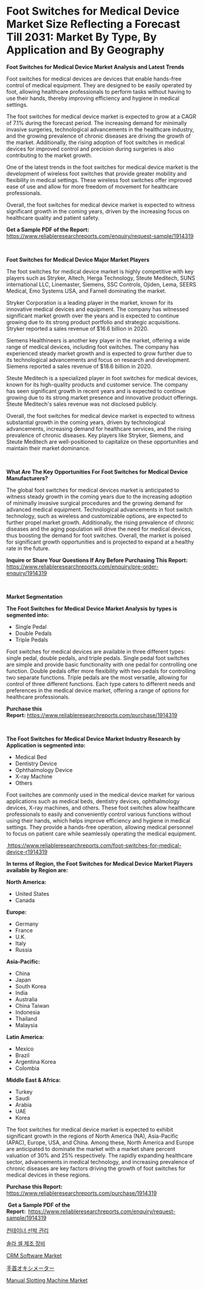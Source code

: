 <p><h1>Foot Switches for Medical Device Market Size Reflecting a Forecast Till 2031: Market By Type, By Application and By Geography</h1></p><p><strong>Foot Switches for Medical Device Market Analysis and Latest Trends</strong></p>
<p><p>Foot switches for medical devices are devices that enable hands-free control of medical equipment. They are designed to be easily operated by foot, allowing healthcare professionals to perform tasks without having to use their hands, thereby improving efficiency and hygiene in medical settings.</p><p>The foot switches for medical device market is expected to grow at a CAGR of 7.1% during the forecast period. The increasing demand for minimally invasive surgeries, technological advancements in the healthcare industry, and the growing prevalence of chronic diseases are driving the growth of the market. Additionally, the rising adoption of foot switches in medical devices for improved control and precision during surgeries is also contributing to the market growth.</p><p>One of the latest trends in the foot switches for medical device market is the development of wireless foot switches that provide greater mobility and flexibility in medical settings. These wireless foot switches offer improved ease of use and allow for more freedom of movement for healthcare professionals.</p><p>Overall, the foot switches for medical device market is expected to witness significant growth in the coming years, driven by the increasing focus on healthcare quality and patient safety.</p></p>
<p><strong>Get a Sample PDF of the Report:&nbsp;</strong> <a href="https://www.reliableresearchreports.com/enquiry/request-sample/1914319">https://www.reliableresearchreports.com/enquiry/request-sample/1914319</a></p>
<p>&nbsp;</p>
<p><strong>Foot Switches for Medical Device Major Market Players</strong></p>
<p><p>The foot switches for medical device market is highly competitive with key players such as Stryker, Altech, Herga Technology, Steute Meditech, SUNS international LLC, Linemaster, Siemens, SSC Controls, Ojiden, Lema, SEERS Medical, Emo Systems USA, and Farnell dominating the market. </p><p>Stryker Corporation is a leading player in the market, known for its innovative medical devices and equipment. The company has witnessed significant market growth over the years and is expected to continue growing due to its strong product portfolio and strategic acquisitions. Stryker reported a sales revenue of $16.6 billion in 2020.</p><p>Siemens Healthineers is another key player in the market, offering a wide range of medical devices, including foot switches. The company has experienced steady market growth and is expected to grow further due to its technological advancements and focus on research and development. Siemens reported a sales revenue of $18.6 billion in 2020.</p><p>Steute Meditech is a specialized player in foot switches for medical devices, known for its high-quality products and customer service. The company has seen significant growth in recent years and is expected to continue growing due to its strong market presence and innovative product offerings. Steute Meditech's sales revenue was not disclosed publicly.</p><p>Overall, the foot switches for medical device market is expected to witness substantial growth in the coming years, driven by technological advancements, increasing demand for healthcare services, and the rising prevalence of chronic diseases. Key players like Stryker, Siemens, and Steute Meditech are well-positioned to capitalize on these opportunities and maintain their market dominance.</p></p>
<p>&nbsp;</p>
<p><strong>What Are The Key Opportunities For Foot Switches for Medical Device Manufacturers?</strong></p>
<p><p>The global foot switches for medical devices market is anticipated to witness steady growth in the coming years due to the increasing adoption of minimally invasive surgical procedures and the growing demand for advanced medical equipment. Technological advancements in foot switch technology, such as wireless and customizable options, are expected to further propel market growth. Additionally, the rising prevalence of chronic diseases and the aging population will drive the need for medical devices, thus boosting the demand for foot switches. Overall, the market is poised for significant growth opportunities and is projected to expand at a healthy rate in the future.</p></p>
<p><strong>Inquire or Share Your Questions If Any Before Purchasing This Report:</strong> <a href="https://www.reliableresearchreports.com/enquiry/pre-order-enquiry/1914319">https://www.reliableresearchreports.com/enquiry/pre-order-enquiry/1914319</a></p>
<p>&nbsp;</p>
<p><strong>Market Segmentation</strong></p>
<p><strong>The Foot Switches for Medical Device Market Analysis by types is segmented into:</strong></p>
<p><ul><li>Single Pedal</li><li>Double Pedals</li><li>Triple Pedals</li></ul></p>
<p><p>Foot switches for medical devices are available in three different types: single pedal, double pedals, and triple pedals. Single pedal foot switches are simple and provide basic functionality with one pedal for controlling one function. Double pedals offer more flexibility with two pedals for controlling two separate functions. Triple pedals are the most versatile, allowing for control of three different functions. Each type caters to different needs and preferences in the medical device market, offering a range of options for healthcare professionals.</p></p>
<p><strong>Purchase this Report:&nbsp;</strong><a href="https://www.reliableresearchreports.com/purchase/1914319">https://www.reliableresearchreports.com/purchase/1914319</a></p>
<p>&nbsp;</p>
<p><strong>The Foot Switches for Medical Device Market Industry Research by Application is segmented into:</strong></p>
<p><ul><li>Medical Bed</li><li>Dentistry Device</li><li>Ophthalmology Device</li><li>X-ray Machine</li><li>Others</li></ul></p>
<p><p>Foot switches are commonly used in the medical device market for various applications such as medical beds, dentistry devices, ophthalmology devices, X-ray machines, and others. These foot switches allow healthcare professionals to easily and conveniently control various functions without using their hands, which helps improve efficiency and hygiene in medical settings. They provide a hands-free operation, allowing medical personnel to focus on patient care while seamlessly operating the medical equipment.</p></p>
<p><a href="https://www.reliableresearchreports.com/foot-switches-for-medical-device-r1914319">&nbsp;https://www.reliableresearchreports.com/foot-switches-for-medical-device-r1914319</a></p>
<p><strong>In terms of Region, the Foot Switches for Medical Device Market Players available by Region are:</strong></p>
<p>
    <p> <strong> North America: </strong>
        <ul>
            <li>United States</li>
            <li>Canada</li>
        </ul>
        </p> 
    <p> <strong> Europe: </strong>
        <ul>
            <li>Germany</li>
            <li>France</li>
            <li>U.K.</li>
            <li>Italy</li>
            <li>Russia</li>
        </ul>
        </p> 
    <p> <strong> Asia-Pacific: </strong>
        <ul>
            <li>China</li>
            <li>Japan</li>
            <li>South Korea</li>
            <li>India</li>
            <li>Australia</li>
            <li>China Taiwan</li>
            <li>Indonesia</li>
            <li>Thailand</li>
            <li>Malaysia</li>
        </ul>
        </p> 
    <p> <strong> Latin America: </strong>
        <ul>
            <li>Mexico</li>
            <li>Brazil</li>
            <li>Argentina Korea</li>
            <li>Colombia</li>
        </ul>
        </p> 
    <p> <strong> Middle East & Africa: </strong>
        <ul>
            <li>Turkey</li>
            <li>Saudi</li>
            <li>Arabia</li>
            <li>UAE</li>
            <li>Korea</li>
        </ul>
    </p>
    </p>
<p><p>The foot switches for medical device market is expected to exhibit significant growth in the regions of North America (NA), Asia-Pacific (APAC), Europe, USA, and China. Among these, North America and Europe are anticipated to dominate the market with a market share percent valuation of 30% and 25% respectively. The rapidly expanding healthcare sector, advancements in medical technology, and increasing prevalence of chronic diseases are key factors driving the growth of foot switches for medical devices in these regions.</p></p>
<p><strong>Purchase this Report: </strong><a href="https://www.reliableresearchreports.com/purchase/1914319">https://www.reliableresearchreports.com/purchase/1914319</a></p>
<p>&nbsp;<strong>Get a Sample PDF of the Report:&nbsp;&nbsp;</strong><a href="https://www.reliableresearchreports.com/enquiry/request-sample/1914319">https://www.reliableresearchreports.com/enquiry/request-sample/1914319</a></p>
<p><strong></strong></p>
<p><p><a href="https://medium.com/@karenturner47/%ED%95%B4%EB%8F%85-%EC%BB%A8%ED%85%8C%EC%9D%B4%EB%84%88%EC%84%A0-%EA%B4%80%EB%A6%AC-%EC%8B%9C%EC%9E%A5-%EC%A7%80%ED%91%9C-%EC%8B%9C%EC%9E%A5-%EC%A0%90%EC%9C%A0%EC%9C%A8-%ED%8A%B8%EB%A0%8C%EB%93%9C-%EB%B0%8F-%EC%84%B1%EC%9E%A5-%ED%8C%A8%ED%84%B4-5e96296c1ff9">컨테이너 선박 관리</a></p><p><a href="https://medium.com/@randyhuel1979/%ED%83%9C%EC%96%91%EC%A0%84%EC%A7%80-%EC%A0%9C%EC%A1%B0-%EC%9E%A5%EB%B9%84-%EC%8B%9C%EC%9E%A5-%EA%B7%9C%EB%AA%A8%EC%99%80-%EC%8B%9C%EC%9E%A5-%ED%8A%B8%EB%A0%8C%EB%93%9C-%EC%99%84%EB%B2%BD%ED%95%9C-%EC%82%B0%EC%97%85-%EA%B0%9C%EC%9A%94-2024%EB%85%84%EB%B6%80%ED%84%B0-2031%EB%85%84-8a06b4eba994">솔라 셀 제조 장비</a></p><p><a href="https://www.linkedin.com/pulse/crm-software-market-size-outlook-forecast-2024-2031-webometric-vbkse?trackingId=N90pHrhBCniQ%2FSmFYmtGFQ%3D%3D">CRM Software Market</a></p><p><a href="https://medium.com/@amberchain86/%E8%85%95%E6%99%82%E8%A8%88%E9%85%B8%E7%B4%A0%E8%A8%88%E3%81%AE%E5%B8%82%E5%A0%B4%E8%A6%8F%E6%A8%A1%E3%81%AF-%E3%82%B0%E3%83%AD%E3%83%BC%E3%83%90%E3%83%AB%E7%94%A3%E6%A5%AD%E3%81%A7%E6%9C%80%E9%81%A9%E3%81%AA%E3%83%9E%E3%83%BC%E3%82%B1%E3%83%86%E3%82%A3%E3%83%B3%E3%82%B0%E3%83%81%E3%83%A3%E3%83%8D%E3%83%AB%E3%82%92%E7%A4%BA%E3%81%97%E3%81%A6%E3%81%84%E3%81%BE%E3%81%99-11d41a94d9bd">手首オキシメーター</a></p><p><a href="https://medium.com/@anne.mitchell45476/manual-slotting-machine-market-share-evolution-and-market-growth-trends-2024-2031-88e6daf32e72">Manual Slotting Machine Market</a></p></p>